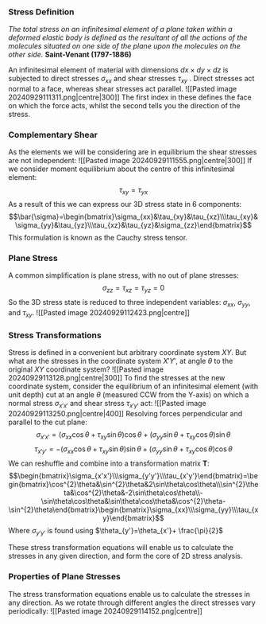 ### Stress Definition
*The total stress on an infinitesimal element of a plane taken within a deformed elastic body is defined as the resultant of all the actions of the molecules situated on one side of the plane upon the molecules on the other side.*
**Saint-Venant (1797-1886)**

An infinitesimal element of material with dimensions $dx×dy ×dz$ is subjected to direct stresses $σ_{xx}$ and shear stresses $τ_{xy}$ . Direct stresses act normal to a face, whereas shear stresses act parallel.
![[Pasted image 20240929111311.png|centre|300]]
The first index in these defines the face on which the force acts, whilst the second tells you the direction of the stress.
### Complementary Shear
As the elements we will be considering are in equilibrium the shear stresses are not independent:
![[Pasted image 20240929111555.png|centre|300]]
If we consider moment equilibrium about the centre of this infinitesimal element:
$$\tau_{xy}=\tau_{yx}$$
As a result of this we can express our 3D stress state in 6 components:
$$\bar{\sigma}=\begin{bmatrix}\sigma_{xx}&\tau_{xy}&\tau_{xz}\\\tau_{xy}&\sigma_{yy}&\tau_{yz}\\\tau_{xz}&\tau_{yz}&\sigma_{zz}\end{bmatrix}$$
This formulation is known as the Cauchy stress tensor.
### Plane Stress
A common simplification is plane stress, with no out of plane stresses:
$$\sigma_{zz}=\tau_{xz}=\tau_{yz}=0$$
So the 3D stress state is reduced to three independent variables: $\sigma_{xx}$, $\sigma_{yy}$, and $\tau_{xy}$.
![[Pasted image 20240929112423.png|centre]]
### Stress Transformations
Stress is defined in a convenient but arbitrary coordinate system $XY$. But what are the stresses in the coordinate system $X'Y'$, at angle $\theta$ to the original $XY$ coordinate system?
![[Pasted image 20240929113128.png|centre|300]]
To find the stresses at the new coordinate system, consider the equilibrium of an infinitesimal element (with unit depth) cut at an angle $\theta$ (measured CCW from the Y-axis) on which a normal stress $\sigma_{x'x'}$ and shear stress $\tau_{x'y'}$ act:
![[Pasted image 20240929113250.png|centre|400]]
Resolving forces perpendicular and parallel to the cut plane:
$$\sigma_{x'x'}=(\sigma_{xx}\cos\theta+\tau_{xy}\sin\theta)\cos\theta+(\sigma_{yy}\sin\theta+\tau_{xy}\cos\theta)\sin\theta$$
$$\tau_{x'y'}=-(\sigma_{xx}\cos\theta+\tau_{xy}\sin\theta)\sin\theta+(\sigma_{yy}\sin\theta+\tau_{xy}\cos\theta)\cos\theta$$
We can reshuffle and combine into a transformation matrix $\textbf{T}$:
$$\begin{bmatrix}\sigma_{x'x'}\\\sigma_{y'y'}\\\tau_{x'y'}\end{bmatrix}=\begin{bmatrix}\cos^{2}\theta&\sin^{2}\theta&2\sin\theta\cos\theta\\\sin^{2}\theta&\cos^{2}\theta&-2\sin\theta\cos\theta\\-\sin\theta\cos\theta&\sin\theta\cos\theta&\cos^{2}\theta-\sin^{2}\theta\end{bmatrix}\begin{bmatrix}\sigma_{xx}\\\sigma_{yy}\\\tau_{xy}\end{bmatrix}$$
Where $\sigma_{y'y'}$ is found using $\theta_{y'}=\theta_{x'}+ \frac{\pi}{2}$ 

These stress transformation equations will enable us to calculate the stresses in any given direction, and form the core of 2D stress analysis.
### Properties of Plane Stresses
The stress transformation equations enable us to calculate the stresses in any direction. As we rotate through different angles the direct stresses vary periodically:
![[Pasted image 20240929114152.png|centre]]
